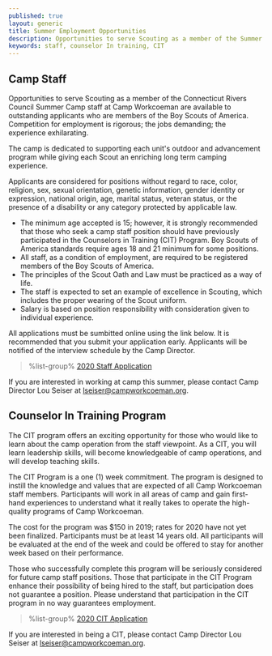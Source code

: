 ```yaml
---
published: true
layout: generic
title: Summer Employment Opportunities
description: Opportunities to serve Scouting as a member of the Summer Camp staff at Camp Workcoeman are available to outstanding applicants. Competition for employment is rigorous; the jobs demanding; the experience exhilarating.
keywords: staff, counselor In training, CIT
---
```


## Camp Staff

Opportunities to serve Scouting as a member of the Connecticut Rivers Council Summer Camp staff at Camp
Workcoeman are available to outstanding applicants who are members of the Boy Scouts of America. Competition for employment
is rigorous; the jobs demanding; the experience exhilarating.

The camp is dedicated to supporting each unit's outdoor and advancement program
while giving each Scout an enriching long term camping experience.

Applicants are considered for positions without regard to race, color,
religion, sex, sexual orientation, genetic information, gender identity or expression, national origin, age, marital status, veteran
status, or the presence of a disability or any category protected by applicable law.

* The minimum age accepted is 15; however, it is strongly recommended that
  those who seek a camp staff position should have previously participated in
  the Counselors in Training (CIT) Program. Boy Scouts of America standards
  require ages 18 and 21 minimum for some positions.
* All staff, as a condition of employment, are required to be registered members of the Boy Scouts of America.
* The principles of the Scout Oath and Law must be practiced as a way of life.
* The staff is expected to set an example of excellence in Scouting, which
  includes the proper wearing of the Scout uniform.
* Salary is based on position responsibility with consideration given to
  individual experience.

All applications must be sumbitted online using the link below. It is
recommended that you submit your application early. Applicants will be notified
of the interview schedule by the Camp Director.

> %list-group%
> <a href="https://forms.gle/WCqPNrkxF51FqJJw6" class="list-group-item">2020 Staff Application</a>

If you are interested in working at camp this summer, please contact Camp
Director Lou Seiser at [lseiser@campworkcoeman.org](mailto:lseiser@campworkcoeman.org).

## Counselor In Training Program

The CIT program offers an exciting opportunity for those who would like to
learn about the camp operation from the staff viewpoint. As a CIT, you will
learn leadership skills, will become knowledgeable of camp operations, and
will develop teaching skills.

The CIT Program is a one (1) week commitment. The program is designed to
instill the knowledge and values that are expected of all Camp Workcoeman staff
members. Participants will work in all areas of camp and gain first-hand
experiences to understand what it really takes to operate the high-quality
programs of Camp Workcoeman.

The cost for the program was $150 in 2019; rates for 2020 have not yet been
finalized. Participants must be at least 14 years old. All participants will be
evaluated at the end of the week and could be offered to stay for another week
based on their performance.

Those who successfully complete this program will be seriously considered for
future camp staff positions. Those that participate in the CIT Program enhance
their possibility of being hired to the staff, but participation does not
guarantee a position. Please understand that participation in the CIT program
in no way guarantees employment.

> %list-group%
> <a href="https://forms.gle/3h7AZakQRLbFXhrX6" class="list-group-item">2020 CIT Application</a>

If you are interested in being a CIT, please contact Camp Director Lou Seiser
at [lseiser@campworkcoeman.org](mailto:lseiser@campworkcoeman.org).

